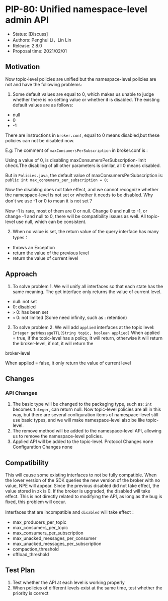 # PIP-80: Unified namespace-level admin API

- Status: [Discuss]
- Authors: Penghui Li，Lin Lin
- Release: 2.8.0
- Proposal time: 2021/02/01

## Motivation

Now topic-level policies are unified but the namespace-level policies are not and have the following problems:

1. Some default values are equal to 0, which makes us unable to judge whether there is no setting value or whether it is disabled. The existing default values are as follows:

- null
- 0
- -1

There are instructions in `broker.conf`, equal to 0 means disabled,but these policies can not be disabled now.

E.g:
The comment of `maxConsumersPerSubscription` in broker.conf is :

Using a value of 0, is disabling maxConsumersPerSubscription-limit check.The disabling of all other parameters is similar, all 0 means disabled.

But in `Policies.java`, the default value of maxConsumersPerSubscription is:
`public int max_consumers_per_subscription = 0;`

Now the disabling does not take effect, and we cannot recognize whether the namespace-level is not set or whether it needs to be disabled.
Why don't we use -1 or 0 to mean it is not set？

Now -1 is rare, most of them are 0 or null. Change 0 and null to -1, or change -1 and null to 0, there will be compatibility issues as well.
All topic-level use null, which can be consistent.

2. When no value is set, the return value of the query interface has many types：

- throws an Exception
- return the value of the previous level
- return the value of current level

## Approach

1. To solve problem 1. We will unify all interfaces so that each state has the same meaning. The get interface only returns the value of current level.
- null: not set
- 0: disabled
- `>` 0: has been set
- `<` 0: not limited (Some need infinity, such as : retention)

2. To solve problem 2. We will add `applied` interfaces at the topic level:
`Integer getMessageTTL(String topic, boolean applied)`
When applied = true, if the topic-level has a policy, it will return, otherwise it will return the broker-level, if not, it will return the 

broker-level

When applied = false, it only return the value of current level

## Changes
### API Changes
1. The basic type will be changed to the packaging type, such as:
`int` becomes `Integer`, can return null. Now topic-level policies are all in this way, but there are several configuration items of namespace-level still use basic types, and we will make namespace-level also be like topic-level.
2. The remove method will be added to the namespace-level API, allowing us to remove the namespace-level policies.
3. Applied API will be added to the topic-level.
Protocol Changes
none
Configuration Changes
none

## Compatibility
This will cause some existing interfaces to not be fully compatible.
When the lower version of the SDK queries the new version of the broker with no value, NPE will appear.
Since the previous disabled did not take effect, the value stored in zk is 0. If the broker is upgraded, the disabled will take effect. This is not directly related to modifying the API, as long as the bug is fixed, this problem will occur.

Interfaces that are incompatible and `disabled` will take effect：

- max_producers_per_topic
- max_consumers_per_topic
- max_consumers_per_subscription
- max_unacked_messages_per_consumer
- max_unacked_messages_per_subscription
- compaction_threshold
- offload_threshold

## Test Plan
1. Test whether the API at each level is working properly
2. When policies of different levels exist at the same time, test whether the priority is correct
